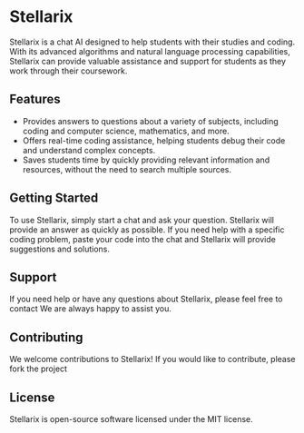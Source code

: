 # Stellarix
Stellarix is a chat AI designed to help students with their studies and coding. With its advanced algorithms and natural language processing capabilities, Stellarix can provide valuable assistance and support for students as they work through their coursework.

## Features
<ul>
<li>Provides answers to questions about a variety of subjects, including coding and computer science, mathematics, and more.</li>
<li>
Offers real-time coding assistance, helping students debug their code and understand complex concepts.
</li>
<li>
Saves students time by quickly providing relevant information and resources, without the need to search multiple sources.
</li>
</ul>

## Getting Started
To use Stellarix, simply start a chat and ask your question. Stellarix will provide an answer as quickly as possible. If you need help with a specific coding problem, paste your code into the chat and Stellarix will provide suggestions and solutions.

## Support
If you need help or have any questions about Stellarix, please feel free to contact We are always happy to assist you.

## Contributing
We welcome contributions to Stellarix! If you would like to contribute, please fork the project

## License
Stellarix is open-source software licensed under the MIT license.
